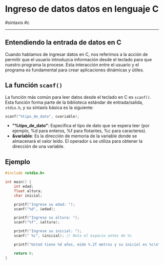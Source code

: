 # Ingreso de datos datos en lenguaje C
#sintaxis #c 

---
## Entendiendo la entrada de datos en C

Cuando hablamos de ingresar datos en C, nos referimos a la acción de permitir que el usuario introduzca información desde el teclado para que nuestro programa la procese. Esta interacción entre el usuario y el programa es fundamental para crear aplicaciones dinámicas y útiles.

## La función `scanf()`

La función más común para leer datos desde el teclado en C es `scanf()`. Esta función forma parte de la biblioteca estándar de entrada/salida, `stdio.h`, y su sintaxis básica es la siguiente:

```c
scanf("%tipo_de_dato", &variable);

```
- **"%tipo_de_dato"**: Especifica el tipo de dato que se espera leer (por ejemplo, %d para enteros, %f para flotantes, %c para caracteres).
- **&variable**: Es la dirección de memoria de la variable donde se almacenará el valor leído. El operador `&` se utiliza para obtener la dirección de una variable.

## Ejemplo
```c
#include <stdio.h>

int main() {
    int edad;
    float altura;
    char inicial;

    printf("Ingrese su edad: ");
    scanf("%d", &edad);

    printf("Ingrese su altura: ");
    scanf("%f", &altura);

    printf("Ingrese su inicial: ");
    scanf(" %c", &inicial); // Nota el espacio antes de %c

    printf("Usted tiene %d años, mide %.2f metros y su inicial es %c\n", edad, altura, inicial);

    return 0;
}
```